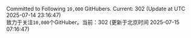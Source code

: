 Committed to Following `10,000` GitHubers. Current: <!-- FOLLOWING_COUNT -->302<!-- FOLLOWING_COUNT --> (Update at UTC <!-- LAST_UPDATED -->2025-07-14 23:16:47<!-- LAST_UPDATED -->)<br>
致力于关注`10,000`个GitHuber。当前：<!-- FOLLOWING_COUNT -->302<!-- FOLLOWING_COUNT --> (更新于北京时间 <!-- LAST_UPDATED_CST -->2025-07-15 07:16:47<!-- LAST_UPDATED_CST -->)
